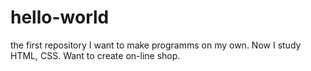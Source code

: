# hello-world
the first repository
I want to make programms on my own.
Now I study HTML, CSS.
Want to create on-line shop.
